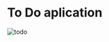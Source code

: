 
# To Do aplication 

![todo](https://user-images.githubusercontent.com/83240328/132297529-d9c876cf-2c40-426c-9b24-8b6bf41d099b.png)

